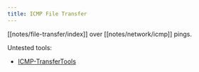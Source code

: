 ```yaml
---
title: ICMP File Transfer
---
```


[[notes/file-transfer/index]] over [[notes/network/icmp]] pings.

Untested tools:

- [ICMP-TransferTools](https://github.com/icyguider/ICMP-TransferTools)
